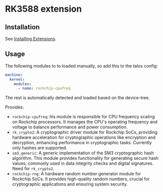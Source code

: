 # RK3588 extension

## Installation

See [Installing Extensions](https://github.com/siderolabs/extensions#installing-extensions).

## Usage

The following modules to to loaded manually, so add this to the talos config:
```yaml
machine:
  kernel:
    modules:
      - name: rockchip-cpufreq
```

The rest is automatically detected and loaded based on the device-tree.

Provides:

* `rockchip-cpufreq`: his module is responsible for CPU frequency scaling on Rockchip processors. It manages the CPU's operating frequency and voltage to balance performance and power consumption.
* `rk_crypto2`: A cryptographic driver module for Rockchip SoCs, providing hardware acceleration for cryptographic operations like encryption and decryption, enhancing performance in cryptographic tasks. Currently only hashes are supported.
* `sm3_generic`: A generic implementation of the SM3 cryptographic hash algorithm. This module provides functionality for generating secure hash values, commonly used in data integrity checks and digital signatures. Need for `rk_crypto2`.
* `rockchip-rng`: A hardware random number generator module for Rockchip SoCs. It provides high-quality random numbers, crucial for cryptographic applications and ensuring system security.
